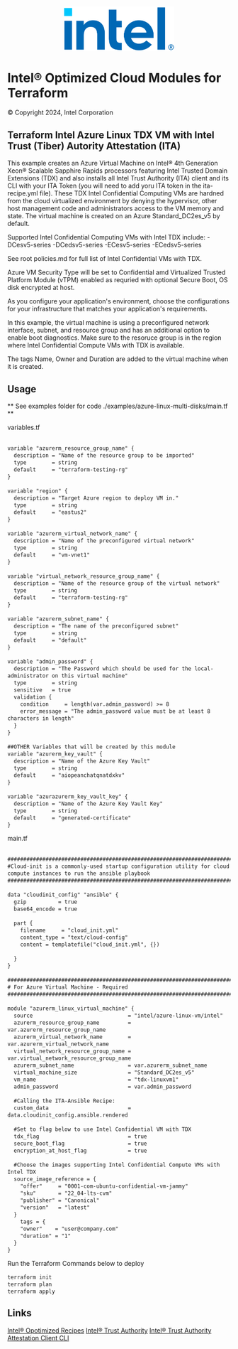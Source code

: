 
<p align="center">
   <img src="https://github.com/intel/terraform-intel-azure-linux-vm/blob/main/images/logo-classicblue-800px.png?raw=true" alt="Intel Logo" width="250"/>
</p>

# Intel® Optimized Cloud Modules for Terraform

© Copyright 2024, Intel Corporation

## Terraform Intel Azure Linux TDX VM with Intel Trust (Tiber) Autority Attestation (ITA)
This example creates an Azure Virtual Machine on Intel® 4th Generation Xeon® Scalable Sapphire Rapids processors featuring Intel Trusted Domain Extensions (TDX) and also installs all Intel Trust Authority (ITA) client and its CLI with your ITA Token (you will need to add yoru ITA token in the ita-recipe.yml file). These TDX Intel Confidential Computing VMs are hardned from the cloud virtualized environment by denying the hypervisor, other host management code and administrators access to the VM memory and state. The virtual machine is created on an Azure Standard_DC2es_v5 by default.

Supported Intel Confidential Computing VMs with Intel TDX include:
-DCesv5-series
-DCedsv5-series
-ECesv5-series
-ECedsv5-series

See root policies.md for full list of Intel Confidential VMs with TDX.

Azure VM Security Type will be set to Confidential amd Virtualized Trusted Platform Module (vTPM) enabled as requried with optional Secure Boot, OS disk encrypted at host.

As you configure your application's environment, choose the configurations for your infrastructure that matches your application's requirements. 

In this example, the virtual machine is using a preconfigured network interface, subnet, and resource group and has an additional option to enable boot diagnostics. Make sure to the resoruce group is in the region where Intel Confidential Compute VMs with TDX is available. 

The tags Name, Owner and Duration are added to the virtual machine when it is created.

## Usage

** See examples folder for code ./examples/azure-linux-multi-disks/main.tf **

variables.tf

```hcl

variable "azurerm_resource_group_name" {
  description = "Name of the resource group to be imported"
  type        = string
  default     = "terraform-testing-rg"
}

variable "region" {
  description = "Target Azure region to deploy VM in."
  type        = string
  default     = "eastus2"
}

variable "azurerm_virtual_network_name" {
  description = "Name of the preconfigured virtual network"
  type        = string
  default     = "vm-vnet1"
}

variable "virtual_network_resource_group_name" {
  description = "Name of the resource group of the virtual network"
  type        = string
  default     = "terraform-testing-rg"
}

variable "azurerm_subnet_name" {
  description = "The name of the preconfigured subnet"
  type        = string
  default     = "default"
}

variable "admin_password" {
  description = "The Password which should be used for the local-administrator on this virtual machine"
  type        = string
  sensitive   = true
  validation {
    condition     = length(var.admin_password) >= 8
    error_message = "The admin_password value must be at least 8 characters in length"
  }
}

##OTHER Variables that will be created by this module
variable "azurerm_key_vault" {
  description = "Name of the Azure Key Vault"
  type        = string
  default     = "aiopeanchatqnatdxkv"
}

variable "azurazurerm_key_vault_key" {
  description = "Name of the Azure Key Vault Key"
  type        = string
  default     = "generated-certificate"
}

```

main.tf
```hcl

######################################################################################################################################
#Cloud-init is a commonly-used startup configuration utility for cloud compute instances to run the ansible playbook
######################################################################################################################################

data "cloudinit_config" "ansible" {
  gzip          = true
  base64_encode = true

  part {
    filename     = "cloud_init.yml"
    content_type = "text/cloud-config"
    content = templatefile("cloud_init.yml", {})

  }
}

################################################################################
# For Azure Virtual Machine - Required
################################################################################

module "azurerm_linux_virtual_machine" {
  source                              = "intel/azure-linux-vm/intel"
  azurerm_resource_group_name         = var.azurerm_resource_group_name
  azurerm_virtual_network_name        = var.azurerm_virtual_network_name
  virtual_network_resource_group_name = var.virtual_network_resource_group_name
  azurerm_subnet_name                 = var.azurerm_subnet_name
  virtual_machine_size                = "Standard_DC2es_v5"
  vm_name                             = "tdx-linuxvm1"
  admin_password                      = var.admin_password
  
  #Calling the ITA-Ansible Recipe:
  custom_data                         = data.cloudinit_config.ansible.rendered
  
  #Set to flag below to use Intel Confidential VM with TDX
  tdx_flag                            = true
  secure_boot_flag                    = true
  encryption_at_host_flag             = true
   
  #Choose the images supporting Intel Confidential Compute VMs with Intel TDX
  source_image_reference = {
    "offer"     = "0001-com-ubuntu-confidential-vm-jammy"
    "sku"       = "22_04-lts-cvm"
    "publisher" = "Canonical"
    "version"   = "latest"
  }
    tags = {
    "owner"    = "user@company.com"
    "duration" = "1"
  }
} 

```

Run the Terraform Commands below to deploy

```Shell
terraform init
terraform plan
terraform apply
```
## Links
[Intel® Opotimized Recipes](https://github.com/intel/optimized-cloud-recipes/tree/main/recipes)
[Intel® Trust Authority](https://www.intel.com/content/www/us/en/security/trust-authority.html)
[Intel® Trust Authority Attestation Client CLI](https://docs.trustauthority.intel.com/main/articles/integrate-go-tdx-cli.html)
